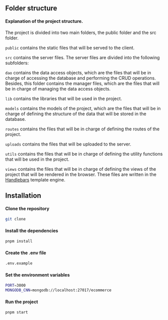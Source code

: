 ## Folder structure

#### Explanation of the project structure.

The project is divided into two main folders, the public folder and the src folder.

`public` contains the static files that will be served to the client.

`src` contains the server files. The server files are divided into the following subfolders:

`dao` contains the data access objects, which are the files that will be in charge of accessing the database and performing the CRUD operations. Besides, this folder contains the manager files, which are the files that will be in charge of managing the data access objects.

`lib` contains the libraries that will be used in the project.

`models` contains the models of the project, which are the files that will be in charge of defining the structure of the data that will be stored in the database.

`routes` contains the files that will be in charge of defining the routes of the project.

`uploads` contains the files that will be uploaded to the server.

`utils` contains the files that will be in charge of defining the utility functions that will be used in the project.

`views` contains the files that will be in charge of defining the views of the project that will be rendered in the browser. These files are written in the [Handlebars](https://handlebarsjs.com/) template engine.

## Installation

#### Clone the repository

```bash
git clone
```

#### Install the dependencies

```bash
pnpm install
```

#### Create the .env file

```bash
.env.example
```

#### Set the environment variables

```bash
PORT=3000
MONGODB_CNN=mongodb://localhost:27017/ecommerce
```

#### Run the project

```bash
pnpm start
```